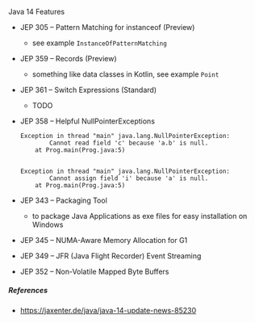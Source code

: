 Java 14 Features

- JEP 305 – Pattern Matching for instanceof (Preview)
  - see example `InstanceOfPatternMatching`
- JEP 359 – Records (Preview)
  - something like data classes in Kotlin, see example `Point`
- JEP 361 – Switch Expressions (Standard)
  - TODO

- JEP 358 – Helpful NullPointerExceptions
    ```
    Exception in thread "main" java.lang.NullPointerException: 
            Cannot read field 'c' because 'a.b' is null.
        at Prog.main(Prog.java:5)
    
  
    Exception in thread "main" java.lang.NullPointerException: 
            Cannot assign field 'i' because 'a' is null.
        at Prog.main(Prog.java:5)
    ``` 


- JEP 343 – Packaging Tool
  - to package Java Applications as exe files for easy installation on Windows
- JEP 345 – NUMA-Aware Memory Allocation for G1  
- JEP 349 – JFR (Java Flight Recorder) Event Streaming
- JEP 352 – Non-Volatile Mapped Byte Buffers



##### References

- https://jaxenter.de/java/java-14-update-news-85230